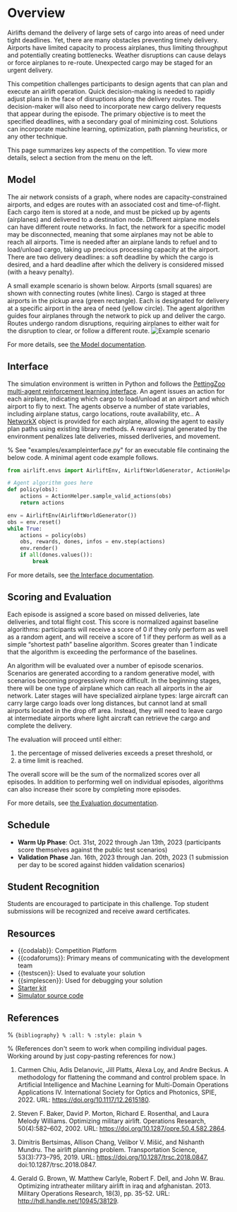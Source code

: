 # Overview  
Airlifts demand the delivery of large sets of cargo into areas of need under tight deadlines.
Yet, there are many obstacles preventing timely delivery.
Airports have limited capacity to process airplanes, thus limiting throughput and potentially creating bottlenecks.
Weather disruptions can cause delays or force airplanes to re-route.
Unexpected cargo may be staged for an urgent delivery.

This competition challenges participants to design agents that can plan and execute an airlift operation.
Quick decision-making is needed to rapidly adjust plans in the face of disruptions along the delivery routes.
The decision-maker will also need to incorporate new cargo delivery requests that appear during the episode.
The primary objective is to meet the specified deadlines, with a secondary goal of minimizing cost.
Solutions can incorporate machine learning, optimization, path planning heuristics, or any other technique.

This page summarizes key aspects of the competition.
To view more details, select a section from the menu on the left.

## Model
The air network consists of a graph, where nodes are capacity-constrained airports, and edges are routes with an associated cost and time-of-flight.
Each cargo item is stored at a node, and must be picked up by agents (airplanes) and delivered to a destination node.
Different airplane models can have different route networks.
In fact, the network for a specific model may be disconnected, meaning that some airplanes may not be able to reach all airports.
Time is needed after an airplane lands to refuel and to load/unload cargo, taking up precious processing capacity at the airport.
There are two delivery deadlines: a soft deadline by which the cargo is desired, and a hard deadline after which the delivery is considered missed (with a heavy penalty).

A small example scenario is shown below.
Airports (small squares) are shown with connecting routes (white lines).
Cargo is staged at three airports in the pickup area (green rectangle).
Each is designated for delivery at a specific airport in the area of need (yellow circle).
The agent algorithm guides four airplanes through the network to pick up and deliver the cargo.
Routes undergo random disruptions, requiring airplanes to either wait for the disruption to clear, or follow a different route.
![Example scenario](airliftdemo.gif)

For more details, see [the Model documentation](sec_model).

## Interface
The simulation environment is written in Python and follows the [PettingZoo multi-agent reinforcement learning interface](https://www.pettingzoo.ml/).
An agent issues an action for each airplane, indicating which cargo to load/unload at an airport and which airport to fly to next.
The agents observe a number of state variables, including airplane status, cargo locations, route availability, etc..
A [NetworkX](https://networkx.org/) object is provided for each airplane, allowing the agent to easily plan paths using existing library methods.
A reward signal generated by the environment penalizes late deliveries, missed derliveries, and movement.

% See "examples/exampleinterface.py" for an executable file continaing the below code.
A minimal agent code example follows.
```Python
from airlift.envs import AirliftEnv, AirliftWorldGenerator, ActionHelper

# Agent algorithm goes here
def policy(obs):
    actions = ActionHelper.sample_valid_actions(obs)
    return actions

env = AirliftEnv(AirliftWorldGenerator())
obs = env.reset()
while True:
    actions = policy(obs)
    obs, rewards, dones, infos = env.step(actions)
    env.render()
    if all(dones.values()):
        break
```

For more details, see [the Interface documentation](sec_interface).

## Scoring and Evaluation
Each episode is assigned a score based on missed deliveries, late deliveries, and total flight cost.
This score is normalized against baseline algorithms: participants will receive a score of 0 if they only perform as well as a random agent, and will receive a score of 1 if they perform as well as a simple “shortest path” baseline algorithm.
Scores greater than 1 indicate that the algorithm is exceeding the performance of the baselines.

An algorithm will be evaluated over a number of episode scenarios.
Scenarios are generated according to a random generative model, with scenarios becoming progressively more difficult.
In the beginning stages, there will be one type of airplane which can reach all airports in the air network.
Later stages will have specialized airplane types: large aircraft can carry large cargo loads over long distances, but cannot land at small airports located in the drop off area.
Instead, they will need to leave cargo at intermediate airports where light aircraft can retrieve the cargo and complete the delivery. 

The evaluation will proceed until either:
1) the percentage of missed deliveries exceeds a preset threshold, or
2) a time limit is reached.

The overall score will be the sum of the normalized scores over all episodes.
In addition to performing well on individual episodes, algorithms can also increase their score by completing more episodes. 

For more details, see [the Evaluation documentation](sec_eval).

## Schedule
* **Warm Up Phase**: Oct. 31st, 2022 through Jan 13th, 2023 (participants score themselves against the public test scenarios)
* **Validation Phase** Jan. 16th, 2023 through Jan. 20th, 2023 (1 submission per day to be scored against hidden validation scenarios)

## Student Recognition
Students are encouraged to participate in this challenge. Top student submissions will be recognized and receive award certificates. 

## Resources
* {{codalab}}: Competition Platform
* {{codaforums}}: Primary means of communicating with the development team
* {{testscen}}: Used to evaluate your solution
* {{simplescen}}: Used for debugging your solution
* [Starter kit](https://github.com/airlift-challenge/airlift-starter-kit)
* [Simulator source code](https://github.com/airlift-challenge/airlift)

## References

% ```{bibliography}
% :all:
% :style: plain
% ```

% (References don't seem to work when compiling individual pages. Working around by just copy-pasting references for now.)

1) Carmen Chiu, Adis Delanovic, Jill Platts, Alexa Loy, and Andre Beckus. A methodology for flattening the command and control problem space. In Artificial Intelligence and Machine Learning for Multi-Domain Operations Applications IV. International Society for Optics and Photonics, SPIE, 2022. URL: https://doi.org/10.1117/12.2615180.

2) Steven F. Baker, David P. Morton, Richard E. Rosenthal, and Laura Melody Williams. Optimizing military airlift. Operations Research, 50(4):582–602, 2002. URL: https://doi.org/10.1287/opre.50.4.582.2864.

3) Dimitris Bertsimas, Allison Chang, Velibor V. Mišić, and Nishanth Mundru. The airlift planning problem. Transportation Science, 53(3):773–795, 2019. URL: https://doi.org/10.1287/trsc.2018.0847, doi:10.1287/trsc.2018.0847.

4) Gerald G. Brown, W. Matthew Carlyle, Robert F. Dell, and John W. Brau. Optimizing intratheater military airlift in iraq and afghanistan. 2013. Military Operations Research, 18(3), pp. 35-52. URL: http://hdl.handle.net/10945/38129.

